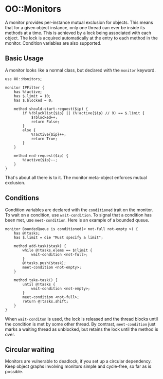 # OO::Monitors

A monitor provides per-instance mutual exclusion for objects. This means that
for a given object instance, only one thread can ever be inside its methods at
a time. This is achieved by a lock being associated with each object. The lock
is acquired automatically at the entry to each method in the monitor. Condition
variables are also supported.

## Basic Usage

A monitor looks like a normal class, but declared with the `monitor` keyword.

    use OO::Monitors;
    
    monitor IPFilter {
        has %!active;
        has $.limit = 10;
        has $.blocked = 0;
        
        method should-start-request($ip) {
            if %!blacklist{$ip} || (%!active{$ip} // 0) == $.limit {
                $!blocked++;
                return False;
            }
            else {
                %!active{$ip}++;
                return True;
            }
        }
        
        method end-request($ip) {
            %!active{$ip}--;
        }
    }

That's about all there is to it. The monitor meta-object enforces mutual
exclusion.

## Conditions

Condition variables are declared with the `conditioned` trait on the monitor.
To wait on a condition, use `wait-condition`. To signal that a condition has
been met, use `meet-condition`. Here is an example of a bounded queue.

    monitor BoundedQueue is conditioned(< not-full not-empty >) {
        has @!tasks;
        has $.limit = die "Must specify a limit";
        
        method add-task($task) {
            while @!tasks.elems == $!limit {
                wait-condition <not-full>;
            }
            @!tasks.push($task);
            meet-condition <not-empty>;
        }

        method take-task() {
            until @!tasks {
                wait-condition <not-empty>;
            }
            meet-condition <not-full>;
            return @!tasks.shift;
        }
    }

When `wait-conditon` is used, the lock is released and the thread blocks until
the condition is met by some other thread. By contrast, `meet-condition` just
marks a waiting thread as unblocked, but retains the lock until the method
is over.

## Circular waiting

Monitors are vulnerable to deadlock, if you set up a circular dependency. Keep
object graphs involving monitors simple and cycle-free, so far as is possible.

